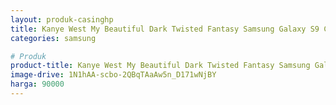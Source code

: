 ```yaml
---
layout: produk-casinghp
title: Kanye West My Beautiful Dark Twisted Fantasy Samsung Galaxy S9 Case
categories: samsung

# Produk
product-title: Kanye West My Beautiful Dark Twisted Fantasy Samsung Galaxy S9 Case
image-drive: 1N1hAA-scbo-2QBqTAaAw5n_D171wNjBY
harga: 90000
---
```

